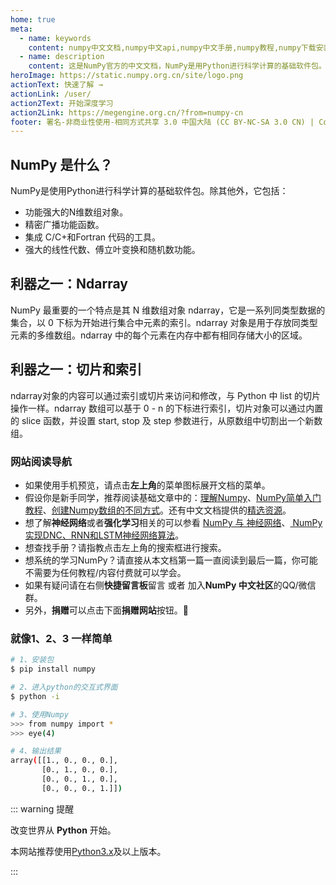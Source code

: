 ```yaml
---
home: true
meta:
  - name: keywords
    content: numpy中文文档,numpy中文api,numpy中文手册,numpy教程,numpy下载安装,numpy
  - name: description
    content: 这是NumPy官方的中文文档，NumPy是用Python进行科学计算的基础软件包。
heroImage: https://static.numpy.org.cn/site/logo.png
actionText: 快速了解 →
actionLink: /user/
action2Text: 开始深度学习
action2Link: https://megengine.org.cn/?from=numpy-cn
footer: 署名-非商业性使用-相同方式共享 3.0 中国大陆 (CC BY-NC-SA 3.0 CN) | Copyright © 2019-present Zhi Bing
---
```


<div class="features">
  <div class="feature">
    <h2>NumPy 是什么？</h2>
    <p>
      NumPy是使用Python进行科学计算的基础软件包。除其他外，它包括：
    </p>
    <ul>
      <li>
        功能强大的N维数组对象。
      </li>
      <li>
        精密广播功能函数。
      </li>
      <li>
        集成 C/C+和Fortran 代码的工具。
      </li>
      <li>
        强大的线性代数、傅立叶变换和随机数功能。
      </li>
    </ul>
  </div>
  <div class="feature">
    <h2>利器之一：Ndarray</h2>
    <p>NumPy 最重要的一个特点是其 N 维数组对象 ndarray，它是一系列同类型数据的集合，以 0 下标为开始进行集合中元素的索引。ndarray 对象是用于存放同类型元素的多维数组。ndarray 中的每个元素在内存中都有相同存储大小的区域。</p>
  </div>
  <div class="feature">
    <h2>利器之一：切片和索引</h2>
    <p>ndarray对象的内容可以通过索引或切片来访问和修改，与 Python 中 list 的切片操作一样。ndarray 数组可以基于 0 - n 的下标进行索引，切片对象可以通过内置的 slice 函数，并设置 start, stop 及 step 参数进行，从原数组中切割出一个新数组。</p>
  </div>
</div>


### 网站阅读导航

- 如果使用手机预览，请点击**左上角**的菜单图标展开文档的菜单。
- 假设你是新手同学，推荐阅读基础文章中的：[理解Numpy](/article/basics/understanding_numpy.html)、[NumPy简单入门教程](/article/basics/an_introduction_to_scientific_python_numpy.html)、[创建Numpy数组的不同方式](/article/basics/different_ways_create_numpy_arrays.html)。还有中文文档提供的[精选资源](/awesome/)。
- 想了解**神经网络**或者**强化学习**相关的可以参看 [NumPy 与 神经网络](/article/advanced/numpy_kmeans.html)、[ NumPy实现DNC、RNN和LSTM神经网络算法](/article/advanced/dnc_rnn_lstm.html)。
- 想查找手册？请指教点击左上角的搜索框进行搜索。
- 想系统的学习NumPy？请直接从本文档第一篇一直阅读到最后一篇，你可能不需要为任何教程/内容付费就可以学会。
- 如果有疑问请在右侧**快捷留言板**留言 或者 加入**NumPy 中文社区**的QQ/微信群。
- 另外，**捐赠**可以点击下面**捐赠网站**按钮。🙏

### 就像1、2、3 一样简单

``` bash
# 1、安装包
$ pip install numpy

# 2、进入python的交互式界面
$ python -i

# 3、使用Numpy
>>> from numpy import *
>>> eye(4)

# 4、输出结果
array([[1., 0., 0., 0.],
       [0., 1., 0., 0.],
       [0., 0., 1., 0.],
       [0., 0., 0., 1.]])
```

::: warning 提醒

改变世界从 **Python** 开始。

本网站推荐使用[Python3.x](https://www.python.org/downloads/)及以上版本。

:::

<ahome-article></ahome-article>

<ahome-nav></ahome-nav>

<ahome-footer></ahome-footer>
